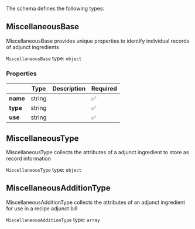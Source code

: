The schema defines the following types:

## MiscellaneousBase

MiscellaneousBase provides unique properties to identify individual records of adjunct ingredients

`MiscellaneousBase` type: `object`

### Properties

|   |Type|Description|Required|
|---|----|-----------|--------|
| **name** | string|  | :white_check_mark: |
| **type** | string|  | :white_check_mark: |
| **use** | string|  | :white_check_mark: |

## MiscellaneousType

MiscellaneousType collects the attributes of a adjunct ingredient to store as record information

`MiscellaneousType` type: `object`


## MiscellaneousAdditionType

MiscellaneousAdditionType collects the attributes of an adjunct ingredient for use in a recipe adjunct bill

`MiscellaneousAdditionType` type: `array`


